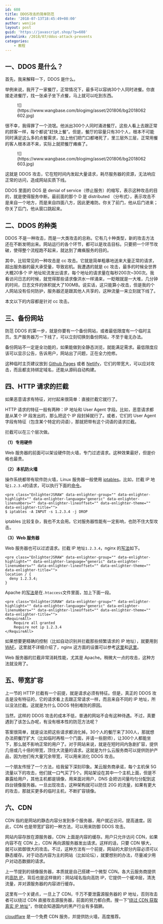 ```yaml
---
id: 608
title: DDOS攻击的简单防范
date: '2018-07-13T18:45:49+08:00'
author: wenjie
layout: post
guid: 'https://javascript.shop/?p=608'
permalink: /2018/07/ddos-attack-prevents
categories:
    - 教程
---
```


## 一、DDOS 是什么？

首先，我来解释一下，DDOS 是什么。

举例来说，我开了一家餐厅，正常情况下，最多可以容纳30个人同时进餐。你直接走进餐厅，找一张桌子坐下点餐，马上就可以吃到东西。

<figure class="wp-block-image">![](https://www.wangbase.com/blogimg/asset/201806/bg2018062602.jpg)</figure>很不幸，我得罪了一个流氓。他派出300个人同时涌进餐厅。这些人看上去跟正常的顾客一样，每个都说”赶快上餐”。但是，餐厅的容量只有30个人，根本不可能同时满足这么多的点餐需求，加上他们把门口都堵死了，里三层外三层，正常用餐的客人根本进不来，实际上就把餐厅瘫痪了。

<figure class="wp-block-image">![](https://www.wangbase.com/blogimg/asset/201806/bg2018062603.jpg)</figure>这就是 DDOS 攻击，它在短时间内发起大量请求，耗尽服务器的资源，无法响应正常的访问，造成网站实质下线。

DDOS 里面的 DOS 是 denial of service（停止服务）的缩写，表示这种攻击的目的，就是使得服务中断。最前面的那个 D 是 distributed （分布式），表示攻击不是来自一个地方，而是来自四面八方，因此更难防。你关了前门，他从后门进来；你关了后门，他从窗口跳起来。

## 二、DDOS 的种类

DDOS 不是一种攻击，而是一大类攻击的总称。它有几十种类型，新的攻击方法还在不断发明出来。网站运行的各个环节，都可以是攻击目标。只要把一个环节攻破，使得整个流程跑不起来，就达到了瘫痪服务的目的。

其中，比较常见的一种攻击是 cc 攻击。它就是简单粗暴地送来大量正常的请求，超出服务器的最大承受量，导致宕机。我遭遇的就是 cc 攻击，最多的时候全世界大概20多个 IP 地址轮流发出请求，每个地址的请求量在每秒200次~300次。我看访问日志的时候，就觉得那些请求像洪水一样涌来，一眨眼就是一大堆，几分钟的时间，日志文件的体积就大了100MB。说实话，这只能算小攻击，但是我的个人网站没有任何防护，服务器还是跟其他人共享的，这种流量一来立刻就下线了。

本文以下的内容都是针对 cc 攻击。

## 三、备份网站

防范 DDOS 的第一步，就是你要有一个备份网站，或者最低限度有一个临时主页。生产服务器万一下线了，可以立刻切换到备份网站，不至于毫无办法。

备份网站不一定是全功能的，如果能做到全静态浏览，就能满足需求。最低限度应该可以显示公告，告诉用户，网站出了问题，正在全力抢修。

这种临时主页建议放到 [Github Pages](https://pages.github.com/) 或者 [Netlify](https://www.netlify.com/)，它们的带宽大，可以应对攻击，而且都支持绑定域名，还能从源码自动构建。

## 四、HTTP 请求的拦截

如果恶意请求有特征，对付起来很简单：直接拦截它就行了。

HTTP 请求的特征一般有两种：IP 地址和 User Agent 字段。比如，恶意请求都是从某个 IP 段发出的，那么把这个 IP 段封掉就行了。或者，它们的 User Agent 字段有特征（包含某个特定的词语），那就把带有这个词语的请求拦截。

拦截可以在三个层次做。

**（1）专用硬件**

Web 服务器的前面可以架设硬件防火墙，专门过滤请求。这种效果最好，但是价格也最贵。

**（2）本机防火墙**

操作系统都带有软件防火墙，Linux 服务器一般使用 [iptables](https://wiki.archlinux.org/index.php/Iptables_%28%E7%AE%80%E4%BD%93%E4%B8%AD%E6%96%87%29)。比如，拦截 IP 地址`1.2.3.4`的请求，可以执行下面的[命令](https://www.howtogeek.com/177621/the-beginners-guide-to-iptables-the-linux-firewall/)。

```
<pre class="EnlighterJSRAW" data-enlighter-group="" data-enlighter-highlight="" data-enlighter-language="generic" data-enlighter-linenumbers="" data-enlighter-lineoffset="" data-enlighter-theme="" data-enlighter-title="">
$ iptables -A INPUT -s 1.2.3.4 -j DROP
```

iptables 比较复杂，我也不太会用。它对服务器性能有一定影响，也防不住大型攻击。

**（3）Web 服务器**

Web 服务器也可以过滤请求。拦截 IP 地址`1.2.3.4`，nginx 的[写法](https://help.dreamhost.com/hc/en-us/articles/216456127-Blocking-IPs-with-Nginx)如下。

```
<pre class="EnlighterJSRAW" data-enlighter-group="" data-enlighter-highlight="" data-enlighter-language="generic" data-enlighter-linenumbers="" data-enlighter-lineoffset="" data-enlighter-theme="" data-enlighter-title="">
location / {
  deny 1.2.3.4;
}
```

Apache 的[写法](https://stackoverflow.com/questions/3264233/apache-block-an-ip-address-from-accessing-the-website)是在`.htaccess`文件里面，加上下面一段。

```
<pre class="EnlighterJSRAW" data-enlighter-group="" data-enlighter-highlight="" data-enlighter-language="generic" data-enlighter-linenumbers="" data-enlighter-lineoffset="" data-enlighter-theme="" data-enlighter-title="">
<RequireAll>
    Require all granted
    Require not ip 1.2.3.4
</RequireAll>
```

如果想要更精确的控制（比如自动识别并拦截那些频繁请求的 IP 地址），就要用到 [WAF](https://en.wikipedia.org/wiki/Web_application_firewall)。这里就不详细介绍了，nginx 这方面的设置可以参考[这里](https://www.nginx.com/blog/mitigating-ddos-attacks-with-nginx-and-nginx-plus/)和[这里](https://www.nginx.com/blog/rate-limiting-nginx/)。

Web 服务器的拦截非常消耗性能，尤其是 Apache。稍微大一点的攻击，这种方法就没用了。

## 五、带宽扩容

上一节的 HTTP 拦截有一个前提，就是请求必须有特征。但是，真正的 DDOS 攻击是没有特征的，它的请求看上去跟正常请求一样，而且来自不同的 IP 地址，所以没法拦截。这就是为什么 DDOS 特别难防的原因。

当然，这样的 DDOS 攻击的成本不低，普通的网站不会有这种待遇。不过，真要遇到了该怎么办呢，有没有根本性的防范方法呢？

答案很简单，就是设法把这些请求都消化掉。30个人的餐厅来了300人，那就想办法把餐厅扩大（比如临时再租一个门面，并请一些厨师），让300个人都能坐下，那么就不影响正常的用户了。对于网站来说，就是在短时间内急剧扩容，提供几倍或几十倍的带宽，顶住大流量的请求。这就是为什么云服务商可以提供防护产品，因为他们有大量冗余带宽，可以用来消化 DDOS 攻击。

一个朋友传授了一个方法，给我留下深刻印象。某云服务商承诺，每个主机保 5G 流量以下的攻击，他们就一口气买了5个。网站架设在其中一个主机上面，但是不暴露给用户，其他主机都是镜像，用来面对用户，DNS 会把访问量均匀分配到这四台镜像服务器。一旦出现攻击，这种架构就可以防住 20G 的流量，如果有更大的攻击，那就买更多的临时主机，不断扩容镜像。

## 六、CDN

CDN 指的是网站的静态内容分发到多个服务器，用户就近访问，提高速度。因此，CDN 也是带宽扩容的一种方法，可以用来防御 DDOS 攻击。

网站内容存放在源服务器，CDN 上面是内容的缓存。用户只允许访问 CDN，如果内容不在 CDN 上，CDN 再向源服务器发出请求。这样的话，只要 CDN 够大，就可以抵御很大的攻击。不过，这种方法有一个前提，网站的大部分内容必须可以静态缓存。对于动态内容为主的网站（比如论坛），就要想别的办法，尽量减少用户对动态数据的请求。

上一节提到的镜像服务器，本质就是自己搭建一个微型 CDN。各大云服务商提供的[高防 IP](https://baike.baidu.com/item/%E9%AB%98%E9%98%B2%E6%9C%8D%E5%8A%A1%E5%99%A8)，背后也是这样做的：网站域名指向高防 IP，它提供一个缓冲层，清洗流量，并对源服务器的内容进行缓存。

这里有一个关键点，一旦上了 CDN，千万不要泄露源服务器的 IP 地址，否则攻击者可以绕过 CDN 直接攻击源服务器，前面的努力都白费。搜一下”[绕过 CDN 获取真实 IP 地址](https://www.baidu.com/s?wd=cdn%20%E7%9C%9F%E5%AE%9Eip)“，你就会知道国内的黑产行业有多猖獗。

[cloudflare](https://www.cloudflare.com/) 是一个免费 CDN 服务，并提供防火墙，高度推荐。